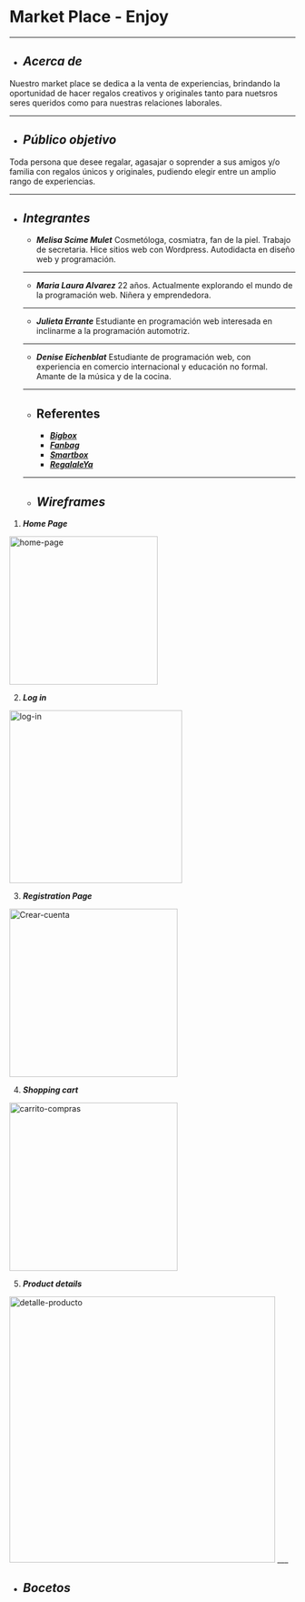 # Market Place - Enjoy 
___

+ ## ___Acerca de___
Nuestro market place se dedica a la venta de experiencias, brindando la oportunidad de hacer regalos creativos y originales tanto para nuetsros seres queridos como para nuestras relaciones laborales.
___

+ ## ___Público objetivo___
Toda persona que desee regalar, agasajar o soprender a sus amigos y/o familia con regalos únicos y originales, pudiendo elegir entre un amplio rango de experiencias.
___

+ ## ___Integrantes___
  - ___Melisa Scime Mulet___
  Cosmetóloga, cosmiatra, fan de la piel. Trabajo de secretaria. Hice sitios web con Wordpress. Autodidacta en diseño web y programación.
  ___
  
   - ___Maria Laura Alvarez___
  22 años. Actualmente explorando el mundo de la programación web. Niñera y emprendedora.
  ___
  
   - ___Julieta Errante___
  Estudiante en programación web interesada en inclinarme a la programación automotriz.

  ___
  
   - ___Denise Eichenblat___
  Estudiante de programación web, con experiencia en comercio internacional y educación no formal. Amante de la música y de la cocina. 
  ___
  
  + ## __Referentes__
    - [___Bigbox___](https://www.bigbox.com.ar/)
    - [___Fanbag___](https://fanbag.com.ar/) 
    - [___Smartbox___](https://www.smartbox.com/es/) 
    - [___RegalaleYa___](https://www.regalaleya.com/)
  ___
  
  + ## _Wireframes_
  
     
 1. ***Home Page***
<img width="261" alt="home-page" src="https://user-images.githubusercontent.com/93154485/142016647-a98de9f0-e654-4157-ab87-c92f8d41d61a.png">


   2. ***Log in*** 
   <img width="304" alt="log-in" src="https://user-images.githubusercontent.com/93154485/142016604-6d2ce2db-21f9-4648-a036-51e1701f8c79.png">


   3. ***Registration Page***    
  <img width="296" alt="Crear-cuenta" src="https://user-images.githubusercontent.com/93154485/142016543-68371c6e-4498-4299-9224-1bf96f15c011.png">

   4. ***Shopping cart***
<img width="296" alt="carrito-compras" src="https://user-images.githubusercontent.com/93154485/142016573-4d10acf8-db19-440a-9dc9-da10424788a6.png">


   5. ***Product details***
 <img width="468" alt="detalle-producto" src="https://user-images.githubusercontent.com/93154485/142016689-dbd350e4-24cd-4ce9-a049-00284e434c78.png">
___
  
 + ## _Bocetos_
